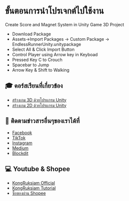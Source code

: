 # ขั้นตอนการนำโปรเจกต์ไปใช้งาน 
Create Score and Magnet System in Unity Game 3D Project
- Download Package
- Assets->Import Packages -> Custom Package -> EndlessRunnerUnity.unitypackage
- Select All & Click Import Button
- Control Player using Arrow key in Keyboad
- Pressed Key C to Crouch
- Spacebar to Jump
- Arrow Key & Shift to Walking

## 🎓 คอร์สเรียนที่เกี่ยวข้อง
- [สร้างเกม 3D ด้วยโปรแกรม Unity](https://www.udemy.com/course/unity-3d-game/?referralCode=F02D3B6DC87F9D3CB1CB)
- [สร้างเกม 2D ด้วยโปรแกรม Unity](https://www.udemy.com/course/unity-2d-tutorial/?referralCode=D74E1D9AA819BAA65847)

## 📢 ติดตามข่าวสารอื่นๆของเราได้ที่
- [Facebook](https://www.facebook.com/KongRuksiamTutorial)
- [TikTok](https://www.tiktok.com/@kongruksiamstudio)
- [Instagram](https://www.instagram.com/kongruksiamstudio)
- [Medium](https://medium.com/@kongruksiam)
- [Blockdit](https://www.blockdit.com/kongruksiamtutorial)

## 💻 Youtube & Shopee
- [KongRuksiam Official](https://www.youtube.com/@KongRuksiamOfficial)
- [KongRuksiam Tutorial](https://www.youtube.com/@KongRuksiamTutorial)
- [ซื้อของผ่าน Shopee](https://shope.ee/3plB9kVnPd)
